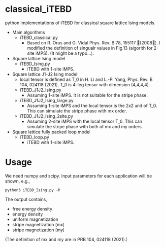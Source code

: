# classical_iTEBD
python implementations of iTEBD for classical square lattice Ising models.
* Main algorithms
  * iTEBD_classical.py 
    * Based on R. Orus and G. Vidal Phys. Rev. B 78, 155117 􏰀(2008􏰁). I modified the definition of singualr values in Fig.13 (algorith for 2-site iMPS). (It might be a typo...).
* Square lattice Ising model
  * iTEBD_Ising.py
    * iTEBD with 1-site iMPS. 
* Square lattice J1-J2 Ising model
  * local tensor is defined as T_0 in H. Li and L.-P. Yang, Phys. Rev. B 104, 024118 (2021). T_0 is 4-leg tensor with dimension (4,4,4,4).
  * iTEBD_J1J2_Ising.py
    * Assuming 1-site iMPS. It is not suitable for the stripe phase.
  * iTEBD_J1J2_Ising_large.py
    * Assuming 1-site iMPS and the local tensor is the 2x2 unit of T_0. This can simulate the stripe phase with mx order.
  * iTEBD_J1J2_Ising_2site.py
    * Assuming 2-site iMPS with the local tensor T_0. This can simulate the stripe phase with both of mx and my orders.
* Square lattice fully packed loop model
  * iTEBD_loop.py
    * iTEBD with 1-site iMPS. 

# Usage
We need numpy and scipy. Input parameters for each application will be shown, e.g., 

``` python3 iTEBD_Ising.py -h  ```

The output contains, 

* free energy density
* energy density
* uniform magnetization
* stripe magnetization (mx)
* stripe magnetization (my)

(The definition of mx and my are in PRB 104, 024118 (2021).)
